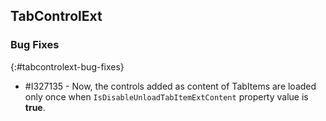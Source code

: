 ## TabControlExt

### Bug Fixes
{:#tabcontrolext-bug-fixes}

* \#I327135 - Now, the controls added as content of TabItems are loaded only once when `IsDisableUnloadTabItemExtContent` property value is **true**.


